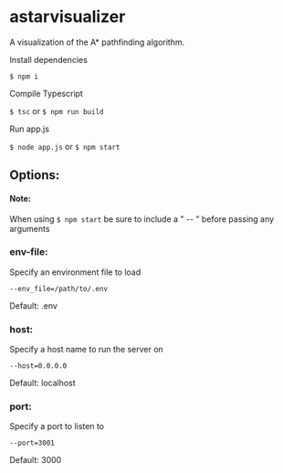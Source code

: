 # astarvisualizer
A visualization of the A* pathfinding algorithm.

Install dependencies

```$ npm i```

Compile Typescript

```$ tsc``` or ```$ npm run build```

Run app.js

```$ node app.js``` or ```$ npm start```

## Options:
#### Note:
When using ```$ npm start``` be sure to include a " -- " before passing any arguments

### env-file:
Specify an environment file to load

```--env_file=/path/to/.env```

Default: .env

### host:
Specify a host name to run the server on

```--host=0.0.0.0```

Default: localhost

### port:
Specify a port to listen to

```--port=3001```

Default: 3000